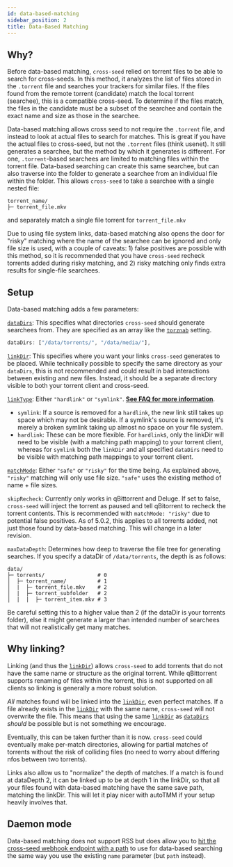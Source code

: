 ```yaml
---
id: data-based-matching
sidebar_position: 2
title: Data-Based Matching
---
```


## Why?

Before data-based matching, `cross-seed` relied on torrent files to be able to search for cross-seeds. In this method, it analyzes the list of files stored in the `.torrent` file and searches your trackers for similar files. If the files found from the remote torrent (candidate) match the local torrent (searchee), this is a compatible cross-seed. To determine if the files match, the files in the candidate must be a subset of the searchee and contain the exact name and size as those in the searchee.

Data-based matching allows cross seed to not require the `.torrent` file, and instead to look at actual files to search for matches. This is great if you have the actual files to cross-seed, but not the `.torrent` files (think usenet). It still generates a searchee, but the method by which it generates is different. For one, `.torrent`-based searchees are limited to matching files within the torrent file. Data-based searching can create this same searchee, but can also traverse into the folder to generate a searchee from an individual file within the folder. This allows `cross-seed` to take a searchee with a single nested file:

```
torrent_name/
├─ torrent_file.mkv
```

and separately match a single file torrent for `torrent_file.mkv`

Due to using file system links, data-based matching also opens the door for "risky" matching where the name of the searchee can be ignored and only file size is used, with a couple of caveats: 1) false positives are possible with this method, so it is recommended that you have `cross-seed` recheck torrents added during risky matching, and 2) risky matching only finds extra results for single-file searchees.

## Setup

Data-based matching adds a few parameters:

[`dataDirs`](../basics/options.md#datadirs): This specifies what directories `cross-seed` should generate searchees from. They are specified as an array like the [`torznab`](../basics/options.md#torznab) setting.

```js
dataDirs: ["/data/torrents/", "/data/media/"],
```

[`linkDir`](../basics/options.md#linkdir): This specifies where you want your links `cross-seed` generates to be placed. While technically possible to specify the same directory as your `dataDirs`, this is not recommended and could result in bad interactions between existing and new files. Instead, it should be a separate directory visible to both your torrent client and cross-seed.

[`linkType`](../basics/options.md#linktype): Either `"hardlink"` or `"symlink"`. [**See FAQ for more information**](../basics/faq-troubleshooting#what-linktype-should-i-use-data-based-searching).

- `symlink`: If a source is removed for a `hardlink`, the new link still takes up space which may not be desirable. If a symlink's source is removed, it's merely a broken symlink taking up almost no space on your file system.
- `hardlink`: These can be more flexible. For `hardlink`s, only the linkDir will need to be visible (with a matching path mapping) to your torrent client, whereas for `symlink` both the `linkDir` and all specified `dataDirs` need to be visible with matching path mappings to your torrent client.

[`matchMode`](../basics/options.md#matchmode): Either `"safe"` or `"risky"` for the time being. As explained above, `"risky"` matching will only use file size. `"safe"` uses the existing method of name + file sizes.

`skipRecheck`: Currently only works in qBittorrent and Deluge. If set to false, `cross-seed` will inject the torrent as paused and tell qBitorrent to recheck the torrent contents. This is recommended with `matchMode: "risky"` due to potential false positives. As of 5.0.2, this applies to all torrents added, not just those found by data-based matching. This will change in a later revision.

`maxDataDepth`: Determines how deep to traverse the file tree for generating searches. If you specify a dataDir of `/data/torrents`, the depth is as follows:

```
data/
├─ torrents/                 # 0
│  ├─ torrent_name/          # 1
│  |  ├─ torrent_file.mkv    # 2
│  |  ├─ torrent_subfolder   # 2
│  |  |  ├─ torrent_item.mkv # 3
```

Be careful setting this to a higher value than 2 (if the dataDir is your torrents folder), else it might generate a larger than intended number of searchees that will not realistically get many matches.

## Why linking?

Linking (and thus the [`linkDir`](../basics/options.md#linkdir)) allows `cross-seed` to add torrents that do not have the same name or structure as the original torrent. While qBittorrent supports renaming of files within the torrent, this is not supported on all clients so linking is generally a more robust solution.

_All_ matches found will be linked into the [`linkDir`](../basics/options.md#linkdir), even perfect matches. If a file already exists in the [`linkDir`](../basics/options.md#linkdir) with the same name, `cross-seed` will not overwrite the file. This means that using the same [`linkDir`](../basics/options.md#linkdir) as [`dataDirs`](../basics/options.md#datadirs) _should_ be possible but is not something we encourage.

Eventually, this can be taken further than it is now. `cross-seed` could eventually make per-match directories, allowing for partial matches of torrents without the risk of colliding files (no need to worry about differing nfos between two torrents).

Links also allow us to "normalize" the depth of matches. If a match is found at dataDepth 2, it can be linked up to be at depth 1 in the linkDir, so that all your files found with data-based matching have the same save path, matching the linkDir. This will let it play nicer with autoTMM if your setup heavily involves that.

## Daemon mode

Data-based matching does not support RSS but does allow you to [hit the cross-seed webhook endpoint with a path](../reference/api.md#post-apiwebhook) to use for data-based searching the same way you use the existing `name` parameter (but `path` instead).
